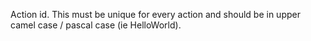 Action id. This must be unique for every action and should be in upper camel case / pascal case (ie HelloWorld).
